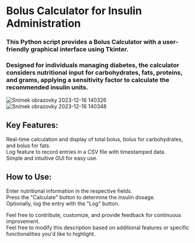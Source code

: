# Bolus Calculator for Insulin Administration

### This Python script provides a Bolus Calculator with a user-friendly graphical interface using Tkinter.<br>
### Designed for individuals managing diabetes, the calculator considers nutritional input for carbohydrates, fats, proteins, and grams, applying a sensitivity factor to calculate the recommended insulin units.
![Snímek obrazovky 2023-12-16 140326](https://github.com/Zollman94/PYTHON_Bolus_calculator/assets/140598268/cc7419a5-f859-4455-9325-d0361278ce38)  ![Snímek obrazovky 2023-12-16 140348](https://github.com/Zollman94/PYTHON_Bolus_calculator/assets/140598268/ca2fadd4-ed37-4d06-9945-43bdb5e57e79)



## Key Features:

Real-time calculation and display of total bolus, bolus for carbohydrates, and bolus for fats.<br>
Log feature to record entries in a CSV file with timestamped data.<br>
Simple and intuitive GUI for easy use.<br>

## How to Use:

Enter nutritional information in the respective fields.<br>
Press the "Calculate" button to determine the insulin dosage.<br>
Optionally, log the entry with the "Log" button.<br>


Feel free to contribute, customize, and provide feedback for continuous improvement.<br>
Feel free to modify this description based on additional features or specific functionalities you'd like to highlight.<br>


